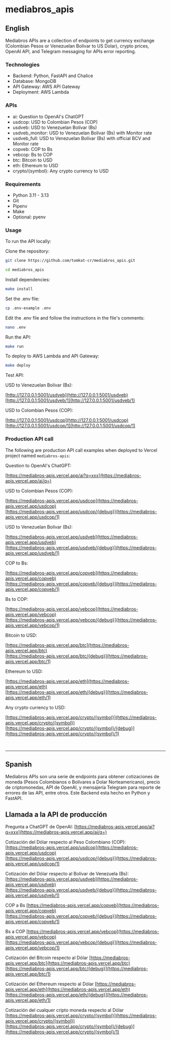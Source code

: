 # mediabros_apis

## English

Mediabros APIs are a collection of endpoints to get currency exchange (Colombian Pesos or Venezuelan Bolívar to US Dolar), crypto prices, OpenAI API, and Telegram messaging for APIs error reporting.

### Technologies

- Backend: Python, FastAPI and Chalice
- Database: MongoDB
- API Gateway: AWS API Gateway
- Deployment: AWS Lambda

### APIs

- ai: Question to OpenAI's ChatGPT
- usdcop: USD to Colombian Pesos (COP)
- usdveb: USD to Venezuelan Bolívar (Bs)
- usdveb_monitor: USD to Venezuelan Bolívar (Bs) with Monitor rate
- usdveb_full: USD to Venezuelan Bolívar (Bs) with official BCV and Monitor rate
- copveb: COP to Bs
- vebcop: Bs to COP
- btc: Bitcoin to USD
- eth: Ethereum to USD
- crypto/{symbol}: Any crypto currency to USD

### Requirements

- Python 3.11 - 3.13
- Git
- Pipenv
- Make
- Optional: pyenv

### Usage

To run the API locally:

Clone the repository:

```bash
git clone https://github.com/tomkat-cr/mediabros_apis.git
```
```bash
cd mediabros_apis
```

Install dependencies:

```bash
make install
```

Set the .env file:

```bash
cp .env-example .env
```

Edit the .env file and follow the instructions in the file's comments:

```bash
nano .env
```

Run the API:

```bash
make run
```

To deploy to AWS Lambda and API Gateway:

```bash
make deploy
```

Test API:

USD to Venezuelan Bolívar (Bs):

[http://127.0.0.1:5001/usdveb](http://127.0.0.1:5001/usdveb)<br/>
[http://127.0.0.1:5001/usdveb/1](http://127.0.0.1:5001/usdveb/1)

USD to Colombian Pesos (COP):

[http://127.0.0.1:5001/usdcop](http://127.0.0.1:5001/usdcop)<br/>
[http://127.0.0.1:5001/usdcop/1](http://127.0.0.1:5001/usdcop/1)

### Production API call

The following are production API call examples when deployed to Vercel project named `mediabros-apis`:

Question to OpenAI's ChatGPT:

[https://mediabros-apis.vercel.app/ai?q=xxx](https://mediabros-apis.vercel.app/ai/q=)

USD to Colombian Pesos (COP):

[https://mediabros-apis.vercel.app/usdcop](https://mediabros-apis.vercel.app/usdcop)<br/>
[https://mediabros-apis.vercel.app/usdcop/{debug}](https://mediabros-apis.vercel.app/usdcop/1)

USD to Venezuelan Bolívar (Bs):

[https://mediabros-apis.vercel.app/usdveb](https://mediabros-apis.vercel.app/usdveb)<br/>
[https://mediabros-apis.vercel.app/usdveb/{debug}](https://mediabros-apis.vercel.app/usdveb/1)

COP to Bs:

[https://mediabros-apis.vercel.app/copveb](https://mediabros-apis.vercel.app/copveb)<br/>
[https://mediabros-apis.vercel.app/copveb/{debug}](https://mediabros-apis.vercel.app/copveb/1)

Bs to COP:

[https://mediabros-apis.vercel.app/vebcop](https://mediabros-apis.vercel.app/vebcop)<br/>
[https://mediabros-apis.vercel.app/vebcop/{debug}](https://mediabros-apis.vercel.app/vebcop/1)

Bitcoin to USD:

[https://mediabros-apis.vercel.app/btc](https://mediabros-apis.vercel.app/btc)<br/>
[https://mediabros-apis.vercel.app/btc/{debug}](https://mediabros-apis.vercel.app/btc/1)

Ethereum to USD:

[https://mediabros-apis.vercel.app/eth](https://mediabros-apis.vercel.app/eth)<br/>
[https://mediabros-apis.vercel.app/eth/{debug}](https://mediabros-apis.vercel.app/eth/1)

Any crypto currency to USD:

[https://mediabros-apis.vercel.app/crypto/{symbol}](https://mediabros-apis.vercel.app/crypto/{symbol})<br/>
[https://mediabros-apis.vercel.app/crypto/{symbol}/{debug}](https://mediabros-apis.vercel.app/crypto/{symbol}/1)

<br/>

------------------------------

## Spanish

Mediabros APIs son una serie de endpoints para obtener cotizaciones de moneda (Pesos Colombianos o Bolívares a Dolar Norteamericano), precio de criptomonedas, API de OpenAI, y mensajería Telegram para reporte de errores de las API, entre otros. Este Backend esta hecho en Python y FastAPI.

## Llamada a la API de producción

Pregunta a ChatGPT de OpenAI:
[https://mediabros-apis.vercel.app/ai?q=xxx](https://mediabros-apis.vercel.app/ai/q=)

Cotización del Dólar respecto al Peso Colombiano (COP):
[https://mediabros-apis.vercel.app/usdcop](https://mediabros-apis.vercel.app/usdcop)<br/>
[https://mediabros-apis.vercel.app/usdcop/{debug}](https://mediabros-apis.vercel.app/usdcop/1)

Cotización del Dólar respecto al Bolívar de Venezuela (Bs):
[https://mediabros-apis.vercel.app/usdveb](https://mediabros-apis.vercel.app/usdveb)<br/>
[https://mediabros-apis.vercel.app/usdveb/{debug}](https://mediabros-apis.vercel.app/usdveb/1)

COP a Bs
[https://mediabros-apis.vercel.app/copveb](https://mediabros-apis.vercel.app/copveb)<br/>
[https://mediabros-apis.vercel.app/copveb/{debug}](https://mediabros-apis.vercel.app/copveb/1)

Bs a COP
[https://mediabros-apis.vercel.app/vebcop](https://mediabros-apis.vercel.app/vebcop)<br/>
[https://mediabros-apis.vercel.app/vebcop/{debug}](https://mediabros-apis.vercel.app/vebcop/1)

Cotización del Bitcoin respecto al Dólar
[https://mediabros-apis.vercel.app/btc](https://mediabros-apis.vercel.app/btc)<br/>
[https://mediabros-apis.vercel.app/btc/{debug}](https://mediabros-apis.vercel.app/btc/1)

Cotización del Ethereum respecto al Dólar
[https://mediabros-apis.vercel.app/eth](https://mediabros-apis.vercel.app/eth)<br/>
[https://mediabros-apis.vercel.app/eth/{debug}](https://mediabros-apis.vercel.app/eth/1)

Cotización del cualquer cripto moneda respecto al Dólar
[https://mediabros-apis.vercel.app/crypto/{symbol}](https://mediabros-apis.vercel.app/crypto/{symbol})<br/>
[https://mediabros-apis.vercel.app/crypto/{symbol}/{debug}](https://mediabros-apis.vercel.app/crypto/{symbol}/1)
